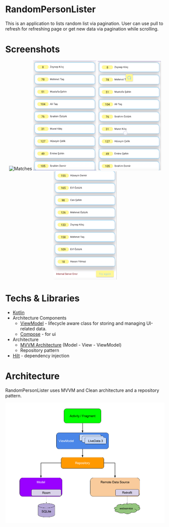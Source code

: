 <h1>RandomPersonLister</h1>

This is an application to lists random list via pagination.
User can use pull to refresh for refreshing page or get new data via pagination while scrolling.

<h1>Screenshots</h1>
<p align="center">
  <img src="https://github.com/yarenyarsilikal/RandomPersonLister/blob/master/screenshots/recording.gif" width="200" title="Matches" alt="Matches">
  <img src="https://github.com/yarenyarsilikal/RandomPersonLister/blob/master/screenshots/Screen%20Shot%202022-04-17%20at%2023.20.17.png" width="200" title="Match Details" alt="Match Details">
  <img src="https://github.com/yarenyarsilikal/RandomPersonLister/blob/master/screenshots/Screen%20Shot%202022-04-17%20at%2023.20.23.png" width="200" title="Favored Matches" alt="Favored Matches">
  <img src="https://github.com/yarenyarsilikal/RandomPersonLister/blob/master/screenshots/Screen%20Shot%202022-04-17%20at%2023.20.52.png" width="200" title="Matches" alt="Matches">


  
</p>
<h1>Techs & Libraries</h1>
<ul>
<li><a href="https://kotlinlang.org/">Kotlin</a></li>
<li> Architecture Components
<ul>
<li><a href="https://developer.android.com/topic/libraries/architecture/viewmodel">ViewModel</a> - lifecycle aware class for storing and managing UI-related data.</li>
<li><a href="https://developer.android.com/jetpack/compose">Compose</a> - for ui</li>
</ul>
</li>
<li>Architecture
<ul>
<li><a href="https://developer.android.com/topic/libraries/architecture/datastore">MVVM Architecture</a> (Model - View - ViewModel)</li>
<li>Repository pattern</li>
</ul>
</li>
<li><a href="https://developer.android.com/training/dependency-injection/hilt-android">Hilt</a> - dependency injection</li>
</ul>
</ul>
<h1>Architecture</h1>
<p>RandomPersonLister uses MVVM and Clean architecture and a repository pattern.</p>
<img src="https://github.com/yarenyarsilikal/NoteApp/blob/master/screenshots/mvvm.png" alt="architecture" style="max-width:100%;">

</ul>
